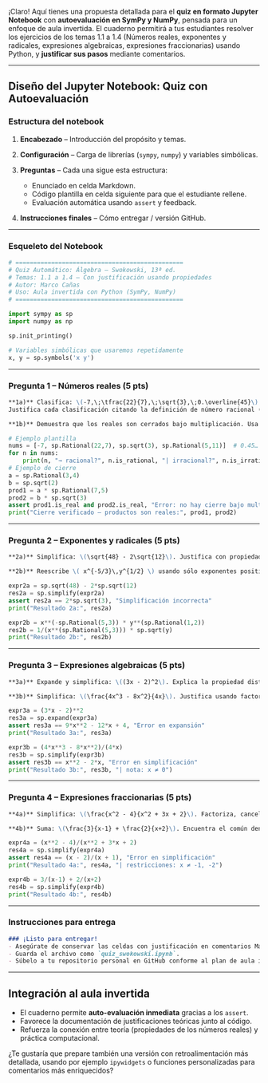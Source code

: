 



¡Claro! Aquí tienes una propuesta detallada para el **quiz en formato Jupyter Notebook** con **autoevaluación en SymPy y NumPy**, pensada para un enfoque de aula invertida. El cuaderno permitirá a tus estudiantes resolver los ejercicios de los temas 1.1 a 1.4 (Números reales, exponentes y radicales, expresiones algebraicas, expresiones fraccionarias) usando Python, y **justificar sus pasos** mediante comentarios.

---

## Diseño del Jupyter Notebook: Quiz con Autoevaluación

### Estructura del notebook

1. **Encabezado** – Introducción del propósito y temas.
2. **Configuración** – Carga de librerías (`sympy`, `numpy`) y variables simbólicas.
3. **Preguntas** – Cada una sigue esta estructura:

   * Enunciado en celda Markdown.
   * Código plantilla en celda siguiente para que el estudiante rellene.
   * Evaluación automática usando `assert` y feedback.
4. **Instrucciones finales** – Cómo entregar / versión GitHub.

---

### Esqueleto del Notebook

```python
# ===============================================
# Quiz Automático: Álgebra – Swokowski, 13ª ed.
# Temas: 1.1 a 1.4 – Con justificación usando propiedades
# Autor: Marco Cañas
# Uso: Aula invertida con Python (SymPy, NumPy)
# ===============================================

import sympy as sp
import numpy as np

sp.init_printing()

# Variables simbólicas que usaremos repetidamente
x, y = sp.symbols('x y')
```

---

### Pregunta 1 – Números reales (5 pts)

```markdown
**1a)** Clasifica: \(-7,\;\tfrac{22}{7},\;\sqrt{3},\;0.\overline{45}\).  
Justifica cada clasificación citando la definición de número racional (como “un número que se puede expresar como a/b, con a,b enteros, b≠0”).

**1b)** Demuestra que los reales son cerrados bajo multiplicación. Usa un ejemplo con racionales y otro con irracionales, y comenta cómo aplica la propiedad de cierre (“si a y b son reales, entonces a·b es real”).
```

```python
# Ejemplo plantilla
nums = [-7, sp.Rational(22,7), sp.sqrt(3), sp.Rational(5,11)]  # 0.45… sería un racional repetido
for n in nums:
    print(n, "→ racional?", n.is_rational, "| irracional?", n.is_irrational)
# Ejemplo de cierre
a = sp.Rational(3,4)
b = sp.sqrt(2)
prod1 = a * sp.Rational(7,5)
prod2 = b * sp.sqrt(3)
assert prod1.is_real and prod2.is_real, "Error: no hay cierre bajo multiplicación"
print("Cierre verificado – productos son reales:", prod1, prod2)
```

---

### Pregunta 2 – Exponentes y radicales (5 pts)

```markdown
**2a)** Simplifica: \(\sqrt{48} - 2\sqrt{12}\). Justifica con propiedades de radicales (por ejemplo, \(\sqrt{ab} = \sqrt{a}\cdot\sqrt{b}\)).

**2b)** Reescribe \( x^{-5/3}\,y^{1/2} \) usando sólo exponentes positivos y radicales, mencionando la regla \(a^{-m} = 1/a^m\).
```

```python
expr2a = sp.sqrt(48) - 2*sp.sqrt(12)
res2a = sp.simplify(expr2a)
assert res2a == 2*sp.sqrt(3), "Simplificación incorrecta"
print("Resultado 2a:", res2a)

expr2b = x**(-sp.Rational(5,3)) * y**(sp.Rational(1,2))
res2b = 1/(x**(sp.Rational(5,3))) * sp.sqrt(y)
print("Resultado 2b:", res2b)
```

---

### Pregunta 3 – Expresiones algebraicas (5 pts)

```markdown
**3a)** Expande y simplifica: \((3x - 2)^2\). Explica la propiedad distributiva usada.

**3b)** Simplifica: \(\frac{4x^3 - 8x^2}{4x}\). Justifica usando factorización, cancelación, y propiedad de cociente (\(x^a/x^b = x^{a-b}\)), mencionando restricciones si \(x=0\).
```

```python
expr3a = (3*x - 2)**2
res3a = sp.expand(expr3a)
assert res3a == 9*x**2 - 12*x + 4, "Error en expansión"
print("Resultado 3a:", res3a)

expr3b = (4*x**3 - 8*x**2)/(4*x)
res3b = sp.simplify(expr3b)
assert res3b == x**2 - 2*x, "Error en simplificación"
print("Resultado 3b:", res3b, "| nota: x ≠ 0")
```

---

### Pregunta 4 – Expresiones fraccionarias (5 pts)

```markdown
**4a)** Simplifica: \(\frac{x^2 - 4}{x^2 + 3x + 2}\). Factoriza, cancela y menciona condiciones (\(x ≠ -1, -2\)).

**4b)** Suma: \(\frac{3}{x-1} + \frac{2}{x+2}\). Encuentra el común denominador, simplifica y aplica la propiedad de cierre en los reales.
```

```python
expr4a = (x**2 - 4)/(x**2 + 3*x + 2)
res4a = sp.simplify(expr4a)
assert res4a == (x - 2)/(x + 1), "Error en simplificación"
print("Resultado 4a:", res4a, "| restricciones: x ≠ -1, -2")

expr4b = 3/(x-1) + 2/(x+2)
res4b = sp.simplify(expr4b)
print("Resultado 4b:", res4b)
```

---

### Instrucciones para entrega

```markdown
### ¡Listo para entregar!
- Asegúrate de conservar las celdas con justificación en comentarios Markdown.
- Guarda el archivo como `quiz_swokowski.ipynb`.
- Súbelo a tu repositorio personal en GitHub conforme al plan de aula invertida.
```

---

## Integración al aula invertida

* El cuaderno permite **auto-evaluación inmediata** gracias a los `assert`.
* Favorece la documentación de justificaciones teóricas junto al código.
* Refuerza la conexión entre teoría (propiedades de los números reales) y práctica computacional.

¿Te gustaría que prepare también una versión con retroalimentación más detallada, usando por ejemplo `ipywidgets` o funciones personalizadas para comentarios más enriquecidos?
